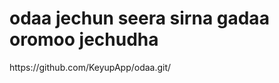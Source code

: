 
<h1>odaa jechun seera sirna gadaa oromoo jechudha</h1>
          https://github.com/KeyupApp/odaa.git/

